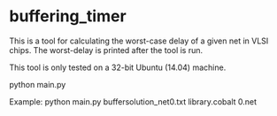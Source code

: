 buffering_timer
===============

This is a tool for calculating the worst-case delay of a given net in VLSI chips. The worst-delay is printed after the tool is run.

This tool is only tested on a 32-bit Ubuntu (14.04) machine.

python main.py <buffering solution file> <buffer library file> <net file>

Example: python main.py buffersolution_net0.txt library.cobalt 0.net
